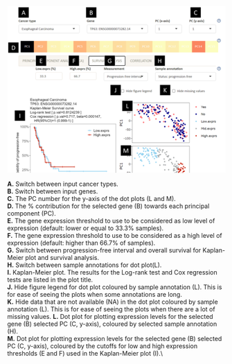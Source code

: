 <img src="../www/helper_survival1.png" width="550" />

**A.** Switch between input cancer types.\
**B.** Switch between input genes.\
**C.** The PC number for the y-axis of the dot plots (L and M).\
**D.** The % contribution for the selected gene (B) towards each principal component (PC).\
**E.** The gene expression threshold to use to be considered as low level of expression (default: lower or equal to 33.3% samples).\
**F.** The gene expression threshold to use to be considered as a high level of expression (default: higher than 66.7% of samples).\
**G.** Switch between progression-free interval and overall survival for Kaplan-Meier plot and survival analysis.\
**H.** Switch between sample annotations for dot plot(L). \
**I.** Kaplan-Meier plot. The results for the Log-rank test and Cox regression tests are listed in the plot title.\
**J.** Hide figure legend for dot plot coloured by sample annotation (L). This is for ease of seeing the plots when some annotations are long.\
**K.** Hide data that are not available (NA) in the dot plot coloured by sample annotation (L). This is for ease of seeing the plots when there are a lot of missing values.
**L.** Dot plot for plotting expression levels for the selected gene (B) selected PC (C, y-axis), coloured by selected sample annotation (H).\
**M.** Dot plot for plotting expression levels for the selected gene (B) selected PC (C, y-axis), coloured by the cutoffs for low and high expression thresholds (E and F) used in the Kaplan-Meier plot (I).\
